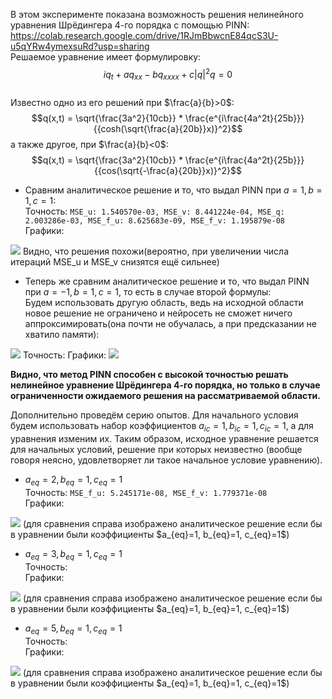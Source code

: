 В этом эксперименте показана возможность решения нелинейного уравнения Шрёдингера 4-го порядка с помощью PINN:  
<https://colab.research.google.com/drive/1RJmBbwcnE84qcS3U-u5qYRw4ymexsuRd?usp=sharing>  
Решаемое уравнение имеет формулировку: $$iq_{t} + aq_{xx} - bq_{xxxx} + c|q|^2q = 0$$  
Известно одно из его решений при $\frac{a}{b}>0$: $$q(x,t) = \sqrt{\frac{3a^2}{10cb}} * \frac{e^{i\frac{4a^2t}{25b}}}{{cosh(\sqrt{\frac{a}{20b}}x)}^2}$$
а также другое, при $\frac{a}{b}<0$: $$q(x,t) = \sqrt{\frac{3a^2}{10cb}} * \frac{e^{i\frac{4a^2t}{25b}}}{{cos(\sqrt{-\frac{a}{20b}}x)}^2}$$

*  Сравним аналитическое решение и то, что выдал PINN при $a=1, b=1, c=1$:  
Точность: `MSE_u: 1.540570e-03, MSE_v: 8.441224e-04, MSE_q: 2.003286e-03, MSE_f_u: 8.625683e-09, MSE_f_v: 1.195879e-08`  
Графики:  
<img src="https://github.com/mikhakuv/PINNs/blob/main/pictures/exp38_results_uv_1.png">  
Видно, что решения похожи(вероятно, при увеличении числа итераций MSE_u и MSE_v снизятся ещё сильнее)

*  Теперь же сравним аналитическое решение и то, что выдал PINN при $a=-1, b=1, c=1$, то есть в случае второй формулы:  
Будем использовать другую область, ведь на исходной области новое решение не ограничено и нейросеть не сможет ничего аппроксимировать(она почти не обучалась, а при предсказании не хватило памяти):
<img src="https://github.com/mikhakuv/PINNs/blob/main/pictures/exp38_chart_uv_2.png">  
Точность: 
Графики:  
<img src="https://github.com/mikhakuv/PINNs/blob/main/pictures/exp38_results_uv_2.png">   

**Видно, что метод PINN способен с высокой точностью решать нелинейное уравнение Шрёдингера 4-го порядка, но только в случае ограниченности ожидаемого решения на рассматриваемой области.**

Дополнительно проведём серию опытов. Для начального условия будем использовать набор коэффициентов $a_{ic}=1, b_{ic}=1, c_{ic}=1$, а для уравнения изменим их.
Таким образом, исходное уравнение решается для начальных условий, решение при которых неизвестно (вообще говоря неясно, удовлетворяет ли такое начальное условие уравнению).
*  $a_{eq}=2, b_{eq}=1, c_{eq}=1$  
Точность: `MSE_f_u: 5.245171e-08, MSE_f_v: 1.779371e-08`  
Графики:  
<img src="https://github.com/mikhakuv/PINNs/blob/main/pictures/exp38_results_uv_3.png">   
(для сравнения справа изображено аналитическое решение если бы в уравнении были коэффициенты $a_{eq}=1, b_{eq}=1, c_{eq}=1$)

*  $a_{eq}=3, b_{eq}=1, c_{eq}=1$  
Точность:  
Графики:  
<img src="https://github.com/mikhakuv/PINNs/blob/main/pictures/exp38_results_uv_4.png">   
(для сравнения справа изображено аналитическое решение если бы в уравнении были коэффициенты $a_{eq}=1, b_{eq}=1, c_{eq}=1$)

*  $a_{eq}=5, b_{eq}=1, c_{eq}=1$  
Точность:   
Графики:  
<img src="https://github.com/mikhakuv/PINNs/blob/main/pictures/exp38_results_uv_5.png">   
(для сравнения справа изображено аналитическое решение если бы в уравнении были коэффициенты $a_{eq}=1, b_{eq}=1, c_{eq}=1$)
